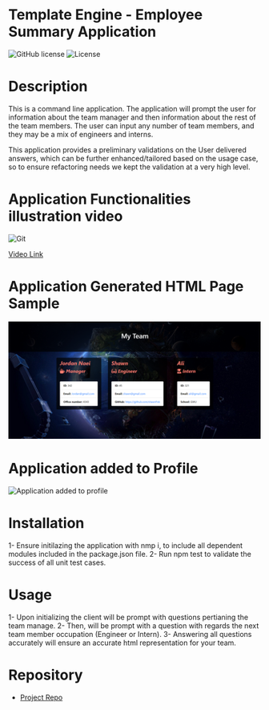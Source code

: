 # Template Engine - Employee Summary Application
![GitHub license](https://img.shields.io/badge/Made%20by-%40Eng.JordanNaei-orange)
![License](https://img.shields.io/badge/License-ISC-blue.svg "License Badge")

# Description
This is a command line application. The application will prompt the user for information about the team manager and then information about the rest of the team members. The user can input any number of team members, and they may be a mix of engineers and interns. 

This application provides a preliminary validations on the User delivered answers, which can be further enhanced/tailored based on the usage case, so to ensure refactoring needs we kept the validation at a very high level.

# Application Functionalities illustration video

![Git](./Develop/img/appVideo.gif)

[Video Link](https://drive.google.com/file/d/1Vx8YMpshH6HI9JQmLzVTENSoJ4v4QMiA/view)

# Application Generated HTML Page Sample

![Application Generated HTML Page](./Develop/img/appPic.PNG)

# Application added to Profile

![Application added to profile]()

# Installation
1- Ensure initilazing the application with nmp i, to include all dependent modules included in the package.json file.
2- Run npm test to validate the success of all unit test cases.

# Usage
1- Upon initializing the client will be prompt with questions pertianing the team manage.
2- Then, will be prompt with a question with regards the next team member occupation (Engineer or Intern).
3- Answering all questions accurately will ensure an accurate html representation for your team.


# Repository

- [Project Repo](https://github.com/JordanNaei/teamProfileGenerator)